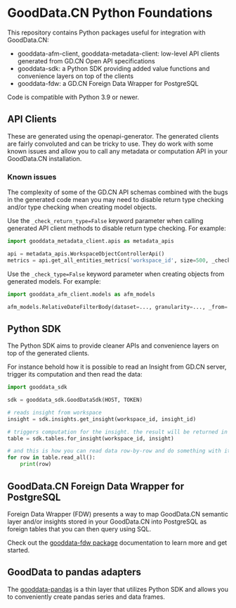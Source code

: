 # GoodData.CN Python Foundations

This repository contains Python packages useful for integration with GoodData.CN:

-  gooddata-afm-client, gooddata-metadata-client: low-level API clients generated from GD.CN Open API specifications
-  gooddata-sdk: a Python SDK providing added value functions and convenience layers on top of the clients
-  gooddata-fdw: a GD.CN Foreign Data Wrapper for PostgreSQL

Code is compatible with Python 3.9 or newer.

## API Clients

These are generated using the openapi-generator. The generated clients are fairly convoluted and can be tricky
to use. They do work with some known issues and allow you to call any metadata or computation API in your GoodData.CN
installation.

### Known issues

The complexity of some of the GD.CN API schemas combined with the bugs in the generated code mean you may need to
disable return type checking and/or type checking when creating model objects.

Use the `_check_return_type=False` keyword parameter when calling generated API client methods to disable return
type checking. For example:

```python
import gooddata_metadata_client.apis as metadata_apis

api = metadata_apis.WorkspaceObjectControllerApi()
metrics = api.get_all_entities_metrics('workspace_id', size=500, _check_return_type=False)
```

Use the `_check_type=False` keyword parameter when creating objects from generated models. For example:

```python
import gooddata_afm_client.models as afm_models

afm_models.RelativeDateFilterBody(dataset=..., granularity=..., _from=..., to=..., _check_type=False)
```

## Python SDK

The Python SDK aims to provide cleaner APIs and convenience layers on top of the generated clients.

For instance behold how it is possible to read an Insight from GD.CN server, trigger its computation and then
read the data:

```python
import gooddata_sdk

sdk = gooddata_sdk.GoodDataSdk(HOST, TOKEN)

# reads insight from workspace
insight = sdk.insights.get_insight(workspace_id, insight_id)

# triggers computation for the insight. the result will be returned in a tabular form
table = sdk.tables.for_insight(workspace_id, insight)

# and this is how you can read data row-by-row and do something with it
for row in table.read_all():
    print(row)
```

## GoodData.CN Foreign Data Wrapper for PostgreSQL

Foreign Data Wrapper (FDW) presents a way to map GoodData.CN semantic layer and/or insights stored in your GoodData.CN
into PostgreSQL as foreign tables that you can then query using SQL.

Check out the [gooddata-fdw package](./gooddata-fdw) documentation to learn more and get started.

## GoodData to pandas adapters

The [gooddata-pandas](./gooddata-pandas) is a thin layer that utilizes Python SDK and allows you to conveniently
create pandas series and data frames.
